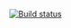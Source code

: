 [![Build status](https://ci.appveyor.com/api/projects/status/as9bh77r39ra7a5v/branch/main?svg=true)](https://ci.appveyor.com/project/german-spb/cards/branch/main)
